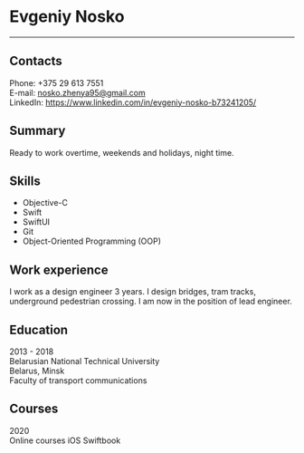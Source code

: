 # Evgeniy Nosko
---

## Contacts
Phone:        +375 29 613 7551<br />
E-mail:        nosko.zhenya95@gmail.com<br />
LinkedIn:    https://www.linkedin.com/in/evgeniy-nosko-b73241205/

## Summary
Ready to work overtime, weekends and holidays, night time.

## Skills
- Objective-C
- Swift
- SwiftUI
- Git
- Object-Oriented Programming (OOP)

## Work experience
I work as a design engineer 3 years. I design bridges, tram tracks, underground pedestrian crossing. I am now in the position of lead engineer.

## Education
2013 - 2018<br />
Belarusian National Technical University<br />
Belarus, Minsk<br />
Faculty of transport communications

## Courses
2020<br />
Online courses iOS Swiftbook
